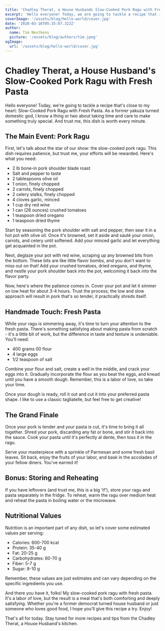 ```yaml
---
title: 'Chadley Therat, a House Husbands Slow-Cooked Pork Ragu with Fresh Pasta'
excerpt: 'Hello everyone! Today, we are going to tackle a recipe that is close to my heart: Slow-Cooked Pork Ragu with Fresh Pasta.'
coverImage: '/assets/blog/hello-world/cover.jpg'
date: '2020-03-16T05:35:07.322Z'
author:
  name: Tim Neutkens
  picture: '/assets/blog/authors/tim.jpeg'
ogImage:
  url: '/assets/blog/hello-world/cover.jpg'
---
```

# Chadley Therat, a House Husband's Slow-Cooked Pork Ragu with Fresh Pasta

Hello everyone! Today, we're going to tackle a recipe that's close to my heart: Slow-Cooked Pork Ragu with Fresh Pasta. As a former yakuza turned domestic god, I know a thing or two about taking time and care to make something truly special. And trust me, this dish is worth every minute.

## The Main Event: Pork Ragu

First, let's talk about the star of our show: the slow-cooked pork ragu. This dish requires patience, but trust me, your efforts will be rewarded. Here's what you need:

- 2 lb bone-in pork shoulder blade roast
- Salt and pepper to taste
- 2 tablespoons olive oil
- 1 onion, finely chopped
- 2 carrots, finely chopped
- 2 celery stalks, finely chopped
- 4 cloves garlic, minced
- 1 cup dry red wine
- 1 can (28 ounces) crushed tomatoes
- 1 teaspoon dried oregano
- 1 teaspoon dried thyme

Start by seasoning the pork shoulder with salt and pepper, then sear it in a hot pot with olive oil. Once it's browned, set it aside and sauté your onion, carrots, and celery until softened. Add your minced garlic and let everything get acquainted in the pot.

Next, deglaze your pot with red wine, scraping up any browned bits from the bottom. These bits are like little flavor bombs, and you don't want to miss out on that! Add your crushed tomatoes, dried oregano, and thyme, and nestle your pork shoulder back into the pot, welcoming it back into the flavor party.

Now, here's where the patience comes in. Cover your pot and let it simmer on low heat for about 3-4 hours. Trust the process; the low and slow approach will result in pork that's so tender, it practically shreds itself.

## Handmade Touch: Fresh Pasta

While your ragu is simmering away, it's time to turn your attention to the fresh pasta. There's something satisfying about making pasta from scratch - it's a little bit of work, but the difference in taste and texture is undeniable. You'll need:

- 400 grams 00 flour
- 4 large eggs
- 1/2 teaspoon of salt

Combine your flour and salt, create a well in the middle, and crack your eggs into it. Gradually incorporate the flour as you beat the eggs, and knead until you have a smooth dough. Remember, this is a labor of love, so take your time.

Once your dough is ready, roll it out and cut it into your preferred pasta shape. I like to use a classic tagliatelle, but feel free to get creative!

## The Grand Finale

Once your pork is tender and your pasta is cut, it's time to bring it all together. Shred your pork, discarding any fat or bone, and stir it back into the sauce. Cook your pasta until it's perfectly al dente, then toss it in the ragu.

Serve your masterpiece with a sprinkle of Parmesan and some fresh basil leaves. Sit back, enjoy the fruits of your labor, and bask in the accolades of your fellow diners. You've earned it!

## Bonus: Storing and Reheating

If you have leftovers (and trust me, this is a big 'if'), store your ragu and pasta separately in the fridge. To reheat, warm the ragu over medium heat and reheat the pasta in boiling water or the microwave.

## Nutritional Values

Nutrition is an important part of any dish, so let's cover some estimated values per serving:

- Calories: 600-700 kcal
- Protein: 35-40 g
- Fat: 20-25 g
- Carbohydrates: 60-70 g
- Fiber: 5-7 g
- Sugar: 8-10 g

Remember, these values are just estimates and can vary depending on the specific ingredients you use.

And there you have it, folks! My slow-cooked pork ragu with fresh pasta. It's a labor of love, but the result is a meal that's both comforting and deeply satisfying. Whether you're a former democrat turned house husband or just someone who loves good food, I hope you'll give this recipe a try. Enjoy!

That's all for today. Stay tuned for more recipes and tips from the Chadley Therat, a House Husband's kitchen.
